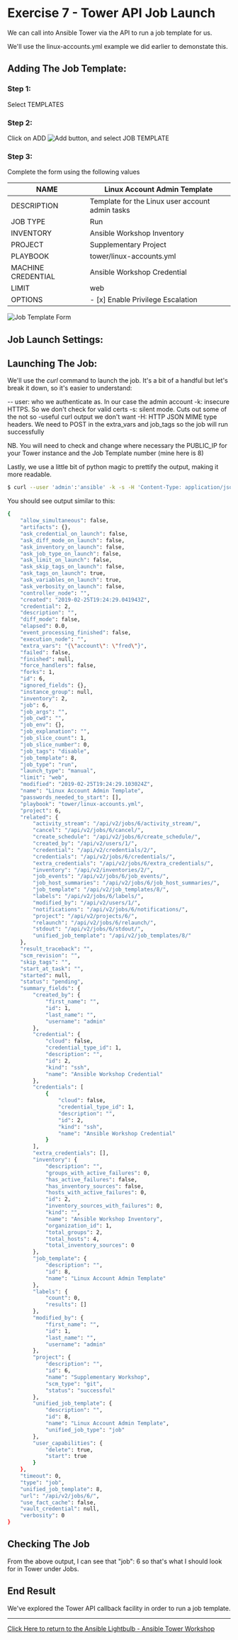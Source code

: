# Exercise 7 - Tower API Job Launch

We can call into Ansible Tower via the API to run a job template for us.

We'll use the linux-accounts.yml example we did earlier to demonstate this.

## Adding The Job Template:

### Step 1:

Select TEMPLATES

### Step 2:

Click on ADD ![Add button](at_add.png), and select JOB TEMPLATE

### Step 3:

Complete the form using the following values

NAME |Linux Account Admin Template
-----|-------------------------
DESCRIPTION|Template for the Linux user account admin tasks
JOB TYPE|Run
INVENTORY|Ansible Workshop Inventory
PROJECT|Supplementary Project
PLAYBOOK|tower/linux-accounts.yml
MACHINE CREDENTIAL|Ansible Workshop Credential
LIMIT|web
OPTIONS|- [x] Enable Privilege Escalation

![Job Template Form](at_jt_detail.png)

## Job Launch Settings:

## Launching The Job:

We'll use the *curl* command to launch the job. It's a bit of a handful but let's break it down, so it's easier to understand:

-- user:    who we authenticate as. In our case the admin account
-k:         insecure HTTPS. So we don't check for valid certs
-s:         silent mode. Cuts out some of the not so -useful curl output we don't want
-H:         HTTP JSON MIME type headers. We need to POST in the extra_vars and job_tags so the job will run successfully

NB. You will need to check and change where necessary the PUBLIC_IP for your Tower instance and the Job Template number (mine here is 8)

Lastly, we use a little bit of python magic to prettify the output, making it more readable.

```bash
$ curl --user 'admin':'ansible' -k -s -H 'Content-Type: application/json' -XPOST -d '{"extra_vars":"{\"account\":\"fred\"}","job_tags":"disable"}' https://52.59.208.221/api/v2/job_templates/8/launch/ | python -m json.tool
```

You should see output similar to this:

```bash
{
    "allow_simultaneous": false,
    "artifacts": {},
    "ask_credential_on_launch": false,
    "ask_diff_mode_on_launch": false,
    "ask_inventory_on_launch": false,
    "ask_job_type_on_launch": false,
    "ask_limit_on_launch": false,
    "ask_skip_tags_on_launch": false,
    "ask_tags_on_launch": true,
    "ask_variables_on_launch": true,
    "ask_verbosity_on_launch": false,
    "controller_node": "",
    "created": "2019-02-25T19:24:29.041943Z",
    "credential": 2,
    "description": "",
    "diff_mode": false,
    "elapsed": 0.0,
    "event_processing_finished": false,
    "execution_node": "",
    "extra_vars": "{\"account\": \"fred\"}",
    "failed": false,
    "finished": null,
    "force_handlers": false,
    "forks": 1,
    "id": 6,
    "ignored_fields": {},
    "instance_group": null,
    "inventory": 2,
    "job": 6,
    "job_args": "",
    "job_cwd": "",
    "job_env": {},
    "job_explanation": "",
    "job_slice_count": 1,
    "job_slice_number": 0,
    "job_tags": "disable",
    "job_template": 8,
    "job_type": "run",
    "launch_type": "manual",
    "limit": "web",
    "modified": "2019-02-25T19:24:29.103024Z",
    "name": "Linux Account Admin Template",
    "passwords_needed_to_start": [],
    "playbook": "tower/linux-accounts.yml",
    "project": 6,
    "related": {
        "activity_stream": "/api/v2/jobs/6/activity_stream/",
        "cancel": "/api/v2/jobs/6/cancel/",
        "create_schedule": "/api/v2/jobs/6/create_schedule/",
        "created_by": "/api/v2/users/1/",
        "credential": "/api/v2/credentials/2/",
        "credentials": "/api/v2/jobs/6/credentials/",
        "extra_credentials": "/api/v2/jobs/6/extra_credentials/",
        "inventory": "/api/v2/inventories/2/",
        "job_events": "/api/v2/jobs/6/job_events/",
        "job_host_summaries": "/api/v2/jobs/6/job_host_summaries/",
        "job_template": "/api/v2/job_templates/8/",
        "labels": "/api/v2/jobs/6/labels/",
        "modified_by": "/api/v2/users/1/",
        "notifications": "/api/v2/jobs/6/notifications/",
        "project": "/api/v2/projects/6/",
        "relaunch": "/api/v2/jobs/6/relaunch/",
        "stdout": "/api/v2/jobs/6/stdout/",
        "unified_job_template": "/api/v2/job_templates/8/"
    },
    "result_traceback": "",
    "scm_revision": "",
    "skip_tags": "",
    "start_at_task": "",
    "started": null,
    "status": "pending",
    "summary_fields": {
        "created_by": {
            "first_name": "",
            "id": 1,
            "last_name": "",
            "username": "admin"
        },
        "credential": {
            "cloud": false,
            "credential_type_id": 1,
            "description": "",
            "id": 2,
            "kind": "ssh",
            "name": "Ansible Workshop Credential"
        },
        "credentials": [
            {
                "cloud": false,
                "credential_type_id": 1,
                "description": "",
                "id": 2,
                "kind": "ssh",
                "name": "Ansible Workshop Credential"
            }
        ],
        "extra_credentials": [],
        "inventory": {
            "description": "",
            "groups_with_active_failures": 0,
            "has_active_failures": false,
            "has_inventory_sources": false,
            "hosts_with_active_failures": 0,
            "id": 2,
            "inventory_sources_with_failures": 0,
            "kind": "",
            "name": "Ansible Workshop Inventory",
            "organization_id": 1,
            "total_groups": 2,
            "total_hosts": 4,
            "total_inventory_sources": 0
        },
        "job_template": {
            "description": "",
            "id": 8,
            "name": "Linux Account Admin Template"
        },
        "labels": {
            "count": 0,
            "results": []
        },
        "modified_by": {
            "first_name": "",
            "id": 1,
            "last_name": "",
            "username": "admin"
        },
        "project": {
            "description": "",
            "id": 6,
            "name": "Supplementary Workshop",
            "scm_type": "git",
            "status": "successful"
        },
        "unified_job_template": {
            "description": "",
            "id": 8,
            "name": "Linux Account Admin Template",
            "unified_job_type": "job"
        },
        "user_capabilities": {
            "delete": true,
            "start": true
        }
    },
    "timeout": 0,
    "type": "job",
    "unified_job_template": 8,
    "url": "/api/v2/jobs/6/",
    "use_fact_cache": false,
    "vault_credential": null,
    "verbosity": 0
}
```

## Checking The Job

From the above output, I can see that "job": 6 so that's what I should look for in Tower under Jobs.

## End Result
We've explored the Tower API callback facility in order to run a job template.


---

[Click Here to return to the Ansible Lightbulb - Ansible Tower Workshop](../README.md)
